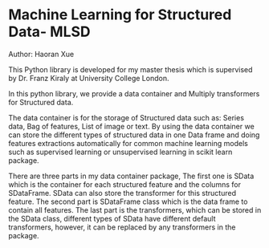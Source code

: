 # Machine Learning for Structured Data- MLSD

Author: Haoran Xue

This Python library is developed for my master thesis which is supervised by Dr. Franz Kiraly at University College London.

In this python library,  we provide a data container and Multiply transformers for Structured data.

The data container is for the storage of Structured data such as: Series data, Bag of features, List of image or text. By using the data container we can store the different types of structured data in one Data frame and doing features extractions automatically for common machine learning models such as supervised learning or unsupervised learning in scikit learn package.

There are three parts in my data container package, The first one is SData which is the container for each structured feature and the columns for SDataFrame. SData can also store the transformer for this structured feature. The second part is SDataFrame class which is the data frame to contain all features.  The last part is the transformers, which can be stored in the SData class, different types of SData have different default transformers, however, it can be replaced by any transformers in the package.
